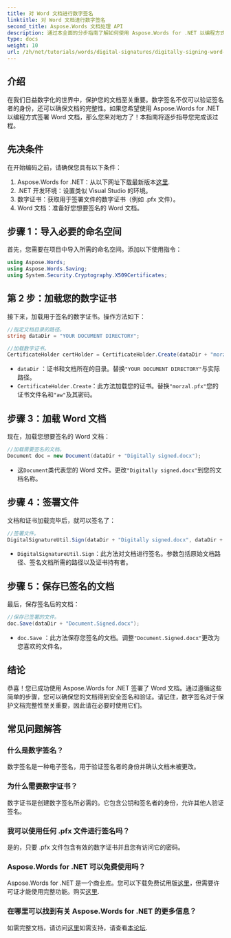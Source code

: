 ```yaml
---
title: 对 Word 文档进行数字签名
linktitle: 对 Word 文档进行数字签名
second_title: Aspose.Words 文档处理 API
description: 通过本全面的分步指南了解如何使用 Aspose.Words for .NET 以编程方式签署 Word 文档。
type: docs
weight: 10
url: /zh/net/tutorials/words/digital-signatures/digitally-signing-word-document/
---
```

## 介绍

在我们日益数字化的世界中，保护您的文档至关重要。数字签名不仅可以验证签名者的身份，还可以确保文档的完整性。如果您希望使用 Aspose.Words for .NET 以编程方式签署 Word 文档，那么您来对地方了！本指南将逐步指导您完成该过程。

## 先决条件

在开始编码之前，请确保您具有以下条件：

1.  Aspose.Words for .NET：从以下网址下载最新版本[这里](https://releases.aspose.com/words/net/).
2. .NET 开发环境：设置类似 Visual Studio 的环境。
3. 数字证书：获取用于签署文件的数字证书（例如 .pfx 文件）。
4. Word 文档：准备好您想要签名的 Word 文档。

## 步骤 1：导入必要的命名空间

首先，您需要在项目中导入所需的命名空间。添加以下使用指令：

```csharp
using Aspose.Words;
using Aspose.Words.Saving;
using System.Security.Cryptography.X509Certificates;
```

## 第 2 步：加载您的数字证书

接下来，加载用于签名的数字证书。操作方法如下：

```csharp
//指定文档目录的路径。
string dataDir = "YOUR DOCUMENT DIRECTORY";

//加载数字证书。
CertificateHolder certHolder = CertificateHolder.Create(dataDir + "morzal.pfx", "aw");
```

- `dataDir` ：证书和文档所在的目录。替换`"YOUR DOCUMENT DIRECTORY"`与实际路径。
- `CertificateHolder.Create`：此方法加载您的证书。替换`"morzal.pfx"`您的证书文件名和`"aw"`及其密码。

## 步骤 3：加载 Word 文档

现在，加载您想要签名的 Word 文档：

```csharp
//加载需要签名的文档。
Document doc = new Document(dataDir + "Digitally signed.docx");
```

- 这`Document`类代表您的 Word 文件。更改`"Digitally signed.docx"`到您的文档名称。

## 步骤 4：签署文件

文档和证书加载完毕后，就可以签名了：

```csharp
//签署文件。
DigitalSignatureUtil.Sign(dataDir + "Digitally signed.docx", dataDir + "Document.Signed.docx", certHolder);
```

- `DigitalSignatureUtil.Sign`：此方法对文档进行签名。参数包括原始文档路径、签名文档所需的路径以及证书持有者。

## 步骤 5：保存已签名的文档

最后，保存签名后的文档：

```csharp
//保存已签署的文件。
doc.Save(dataDir + "Document.Signed.docx");
```

- `doc.Save` ：此方法保存您签名的文档。调整`"Document.Signed.docx"`更改为您喜欢的文件名。

## 结论

恭喜！您已成功使用 Aspose.Words for .NET 签署了 Word 文档。通过遵循这些简单的步骤，您可以确保您的文档得到安全签名和验证。请记住，数字签名对于保护文档完整性至关重要，因此请在必要时使用它们。

## 常见问题解答

### 什么是数字签名？
数字签名是一种电子签名，用于验证签名者的身份并确认文档未被更改。

### 为什么需要数字证书？
数字证书是创建数字签名所必需的。它包含公钥和签名者的身份，允许其他人验证签名。

### 我可以使用任何 .pfx 文件进行签名吗？
是的，只要 .pfx 文件包含有效的数字证书并且您有访问它的密码。

### Aspose.Words for .NET 可以免费使用吗？
 Aspose.Words for .NET 是一个商业库。您可以下载免费试用版[这里](https://releases.aspose.com/)，但需要许可证才能使用完整功能。购买[这里](https://purchase.aspose.com/buy).

### 在哪里可以找到有关 Aspose.Words for .NET 的更多信息？
如需完整文档，请访问[这里](https://reference.aspose.com/words/net/)如需支持，请查看[本论坛](https://forum.aspose.com/c/words/8).